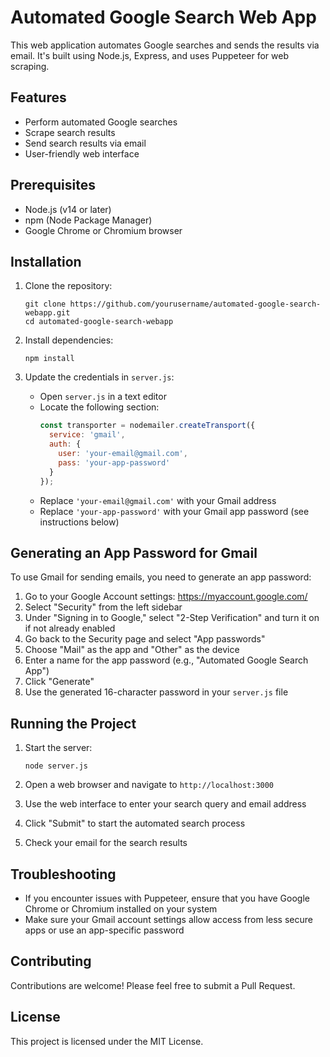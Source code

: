 # Automated Google Search Web App

This web application automates Google searches and sends the results via email. It's built using Node.js, Express, and uses Puppeteer for web scraping.

## Features

- Perform automated Google searches
- Scrape search results
- Send search results via email
- User-friendly web interface

## Prerequisites

- Node.js (v14 or later)
- npm (Node Package Manager)
- Google Chrome or Chromium browser

## Installation

1. Clone the repository:
   ```
   git clone https://github.com/yourusername/automated-google-search-webapp.git
   cd automated-google-search-webapp
   ```

2. Install dependencies:
   ```
   npm install
   ```

3. Update the credentials in `server.js`:
   - Open `server.js` in a text editor
   - Locate the following section:
     ```javascript
     const transporter = nodemailer.createTransport({
       service: 'gmail',
       auth: {
         user: 'your-email@gmail.com',
         pass: 'your-app-password'
       }
     });
     ```
   - Replace `'your-email@gmail.com'` with your Gmail address
   - Replace `'your-app-password'` with your Gmail app password (see instructions below)

## Generating an App Password for Gmail

To use Gmail for sending emails, you need to generate an app password:

1. Go to your Google Account settings: https://myaccount.google.com/
2. Select "Security" from the left sidebar
3. Under "Signing in to Google," select "2-Step Verification" and turn it on if not already enabled
4. Go back to the Security page and select "App passwords"
5. Choose "Mail" as the app and "Other" as the device
6. Enter a name for the app password (e.g., "Automated Google Search App")
7. Click "Generate"
8. Use the generated 16-character password in your `server.js` file

## Running the Project

1. Start the server:
   ```
   node server.js
   ```

2. Open a web browser and navigate to `http://localhost:3000`

3. Use the web interface to enter your search query and email address

4. Click "Submit" to start the automated search process

5. Check your email for the search results

## Troubleshooting

- If you encounter issues with Puppeteer, ensure that you have Google Chrome or Chromium installed on your system
- Make sure your Gmail account settings allow access from less secure apps or use an app-specific password

## Contributing

Contributions are welcome! Please feel free to submit a Pull Request.

## License

This project is licensed under the MIT License.
